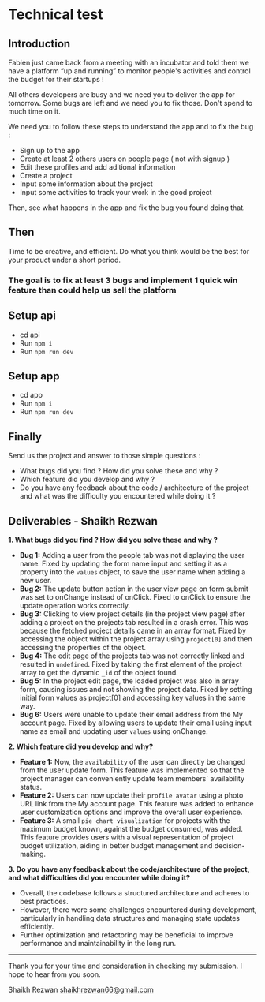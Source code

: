 # Technical test

## Introduction

Fabien just came back from a meeting with an incubator and told them we have a platform “up and running” to monitor people's activities and control the budget for their startups !

All others developers are busy and we need you to deliver the app for tomorrow.
Some bugs are left and we need you to fix those. Don't spend to much time on it.

We need you to follow these steps to understand the app and to fix the bug :

- Sign up to the app
- Create at least 2 others users on people page ( not with signup )
- Edit these profiles and add aditional information
- Create a project
- Input some information about the project
- Input some activities to track your work in the good project

Then, see what happens in the app and fix the bug you found doing that.

## Then

Time to be creative, and efficient. Do what you think would be the best for your product under a short period.

### The goal is to fix at least 3 bugs and implement 1 quick win feature than could help us sell the platform

## Setup api

- cd api
- Run `npm i`
- Run `npm run dev`

## Setup app

- cd app
- Run `npm i`
- Run `npm run dev`

## Finally

Send us the project and answer to those simple questions :

- What bugs did you find ? How did you solve these and why ?
- Which feature did you develop and why ?
- Do you have any feedback about the code / architecture of the project and what was the difficulty you encountered while doing it ?

## Deliverables - Shaikh Rezwan

**1. What bugs did you find ? How did you solve these and why ?**

- **Bug 1:** Adding a user from the people tab was not displaying the user name. Fixed by updating the form name input and setting it as a property into the `values` object, to save the user name when adding a new user.
- **Bug 2:** The update button action in the user view page on form submit was set to onChange instead of onClick. Fixed to onClick to ensure the update operation works correctly.
- **Bug 3:** Clicking to view project details (in the project view page) after adding a project on the projects tab resulted in a crash error. This was because the fetched project details came in an array format. Fixed by accessing the object within the project array using `project[0]` and then accessing the properties of the object.
- **Bug 4:** The edit page of the projects tab was not correctly linked and resulted in `undefined`. Fixed by taking the first element of the project array to get the dynamic `_id` of the object found.
- **Bug 5:** In the project edit page, the loaded project was also in array form, causing issues and not showing the project data. Fixed by setting initial form values as project[0] and accessing key values in the same way.
- **Bug 6:** Users were unable to update their email address from the My account page. Fixed by allowing users to update their email using input name as email and updating user `values` using onChange.

**2. Which feature did you develop and why?**

- **Feature 1:** Now, the `availability` of the user can directly be changed from the user update form. This feature was implemented so that the project manager can conveniently update team members` availability status.
- **Feature 2:** Users can now update their `profile avatar` using a photo URL link from the My account page. This feature was added to enhance user customization options and improve the overall user experience.
- **Feature 3:** A small `pie chart visualization` for projects with the maximum budget known, against the budget consumed, was added. This feature provides users with a visual representation of project budget utilization, aiding in better budget management and decision-making.

**3. Do you have any feedback about the code/architecture of the project, and what difficulties did you encounter while doing it?**

- Overall, the codebase follows a structured architecture and adheres to best practices.
- However, there were some challenges encountered during development, particularly in handling data structures and managing state updates efficiently.
- Further optimization and refactoring may be beneficial to improve performance and maintainability in the long run.

---

Thank you for your time and consideration in checking my submission. I hope to hear from you soon.

Shaikh Rezwan
shaikhrezwan66@gmail.com
